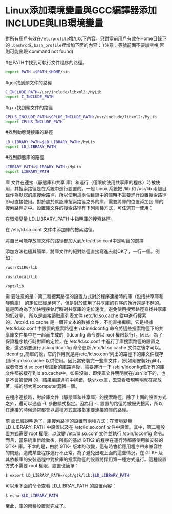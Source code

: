# Linux添加環境變量與GCC編譯器添加INCLUDE與LIB環境變量


對所有用戶有效在`/etc/profile`增加以下內容。只對當前用戶有效在Home目錄下的
`.bashrc`或`.bash_profile`裡增加下面的內容：
(注意：等號前面不要加空格,否則可能出現 command not found)

#在PATH中找到可執行文件程序的路徑。

```sh
export PATH =$PATH:$HOME/bin
```

#gcc找到頭文件的路徑
```sh
C_INCLUDE_PATH=/usr/include/libxml2:/MyLib
export C_INCLUDE_PATH
```

#g++找到頭文件的路徑
```sh
CPLUS_INCLUDE_PATH=$CPLUS_INCLUDE_PATH:/usr/include/libxml2:/MyLib
export CPLUS_INCLUDE_PATH
```

#找到動態鏈接庫的路徑
```sh
LD_LIBRARY_PATH=$LD_LIBRARY_PATH:/MyLib
export LD_LIBRARY_PATH
```

#找到靜態庫的路徑
```sh
LIBRARY_PATH=$LIBRARY_PATH:/MyLib
export LIBRARY_PATH
```


庫 文件在連接（靜態庫和共享 庫）和運行（僅限於使用共享庫的程序）時被使用，其搜索路徑是在系統中進行設置的。一般 Linux 系統把 /lib 和 /usr/lib 兩個目錄作為默認的庫搜索路徑，所以使用這兩個目錄中的庫時不需要進行設置搜索路徑即可直接使用。對於處於默認庫搜索路徑之外的庫，需要將庫的位置添加到 庫的搜索路徑之中。設置庫文件的搜索路徑有下列兩種方式，可任選其一使用：

在環境變量 LD_LIBRARY_PATH 中指明庫的搜索路徑。

在 /etc/ld.so.conf 文件中添加庫的搜索路徑。

將自己可能存放庫文件的路徑都加入到/etc/ld.so.conf中是明智的選擇

添加方法也極其簡單，將庫文件的絕對路徑直接寫進去就OK了，一行一個。例如：

```sh
/usr/X11R6/lib

/usr/local/lib

/opt/lib
```

需 要注意的是：第二種搜索路徑的設置方式對於程序連接時的庫（包括共享庫和靜態庫） 的定位已經足夠了，但是對於使用了共享庫的程序的執行還是不夠的。這是因為為了加快程序執行時對共享庫的定位速度，避免使用搜索路徑查找共享庫的低效率， 所以是直接讀取庫列表文件 /etc/ld.so.cache 從中進行搜索的。/etc/ld.so.cache 是一個非文本的數據文件，不能直接編輯，它是根據 /etc/ld.so.conf 中設置的搜索路徑由 /sbin/ldconfig 命令將這些搜索路徑下的共享庫文件集中在一起而生成的（ldconfig 命令要以 root 權限執行）。因此，為了保證程序執行時對庫的定位，在 /etc/ld.so.conf 中進行了庫搜索路徑的設置之後，還必須要運行 /sbin/ldconfig 命令更新 /etc/ld.so.cache 文件之後才可以。ldconfig ,簡單的說，它的作用就是將/etc/ld.so.conf列出的路徑下的庫文件緩存到/etc/ld.so.cache 以供使用。因此當安裝完一些庫文件，(例如剛安裝好glib)，或者修改ld.so.conf增加新的庫路徑後，需要運行一下 /sbin/ldconfig使所有的庫文件都被緩存到ld.so.cache中，如果沒做，即使庫文件明明就在/usr/lib下的，也是不會被使用 的，結果編譯過程中抱錯，缺少xxx庫，去查看發現明明就在那放著，搞的想大罵computer蠢豬一個。

在程序連接時，對於庫文件（靜態庫和共享庫）的搜索路徑，除了上面的設置方式之外，還可以通過 -L 參數顯式指定。因為用 -L 設置的路徑將被優先搜索，所以在連接的時候通常都會以這種方式直接指定要連接的庫的路徑。

前 面已經說明過了，庫搜索路徑的設置有兩種方式：在環境變量 LD_LIBRARY_PATH 中設置以及在 /etc/ld.so.conf 文件中設置。其中，第二種設置方式需要 root 權限，以改變 /etc/ld.so.conf 文件並執行 /sbin/ldconfig 命令。而且，當系統重新啟動後，所有的基於 GTK2 的程序在運行時都將使用新安裝的 GTK+ 庫。不幸的是，由於 GTK+ 版本的改變，這有時會給應用程序帶來兼容性的問題，造成某些程序運行不正常。為了避免出現上面的這些情況，在 GTK+ 及其依賴庫的安裝過程中對於庫的搜索路徑的設置將採用第一種方式進行。這種設置方式不需要 root 權限，設置也簡單：

```sh
$ export LD_LIBRARY_PATH=/opt/gtk/lib:$LD_LIBRARY_PATH
```

可以用下面的命令查看 LD_LIBRAY_PATH 的設置內容：

```sh
$ echo $LD_LIBRARY_PATH
```

至此，庫的兩種設置就完成了。